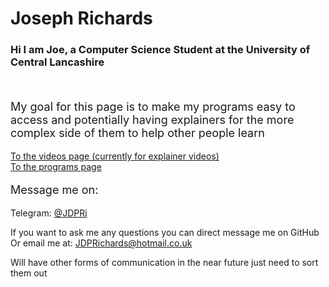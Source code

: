 # Joseph Richards
### Hi I am Joe, a Computer Science Student at the University of Central Lancashire
<br>
<p style="font-size:18px">
My goal for this page is to make my programs easy to access and potentially having explainers for the more complex side of them to help other people learn
</p>

[To the videos page (currently for explainer videos)](Videos.md)<br>
[To the programs page](Programs.md)


<p style="font-size:18px">
Message me on:<br>


Telegram: [@JDPRi](https://t.me/JDPRi)

If you want to ask me any questions you can direct message me on GitHub<br>
Or email me at: JDPRichards@hotmail.co.uk<br>

Will have other forms of communication in the near future just need to sort them out</p>

